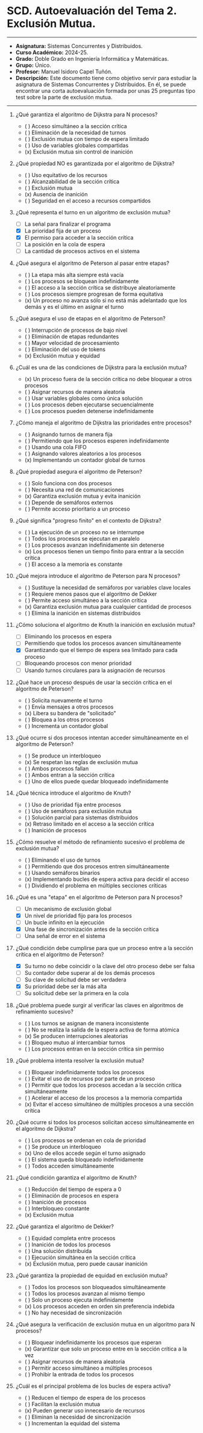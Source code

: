 <br>

# SCD. Autoevaluación del Tema 2. Exclusión Mutua.

***

- **Asignatura:** Sistemas Concurrentes y Distribuidos.
- **Curso Académico:** 2024-25.
- **Grado:** Doble Grado en Ingeniería Informática y Matemáticas.
- **Grupo:** Único.
- **Profesor:** Manuel Isidoro Capel Tuñón.
- **Descripción:** Este documento tiene como objetivo servir para estudiar la asignatura de Sistemas Concurrentes y Distribuidos. En él, se puede encontrar una corta autoevaluación formada por unas 25 preguntas tipo test sobre la parte de exclusión mutua.
***
 
1. ¿Qué garantiza el algoritmo de Dijkstra para N procesos?
    - ( ) Acceso simultáneo a la sección crítica
    - ( ) Eliminación de la necesidad de turnos
    - ( ) Exclusión mutua con tiempo de espera limitado
    - ( ) Uso de variables globales compartidas
    - (x) Exclusión mutua sin control de inanición

2. ¿Qué propiedad NO es garantizada por el algoritmo de Dijkstra?
    - ( ) Uso equitativo de los recursos
    - ( ) Alcanzabilidad de la sección crítica
    - ( ) Exclusión mutua
    - (x) Ausencia de inanición
    - ( ) Seguridad en el acceso a recursos compartidos

3. ¿Qué representa el turno en un algoritmo de exclusión mutua?
    - [ ] La señal para finalizar el programa
    - [x] La prioridad fija de un proceso
    - [x] El permiso para acceder a la sección crítica
    - [ ] La posición en la cola de espera
    - [ ] La cantidad de procesos activos en el sistema

4. ¿Qué asegura el algoritmo de Peterson al pasar entre etapas?
    - ( ) La etapa más alta siempre está vacía
    - ( ) Los procesos se bloquean indefinidamente
    - ( ) El acceso a la sección crítica se distribuye aleatoriamente
    - ( ) Los procesos siempre progresan de forma equitativa
    - (x) Un proceso no avanza sólo si no está más adelantado que los demás y es el último en asignar el turno

5. ¿Qué asegura el uso de etapas en el algoritmo de Peterson?
    - ( ) Interrupción de procesos de bajo nivel
    - ( ) Eliminación de etapas redundantes
    - ( ) Mayor velocidad de procesamiento
    - ( ) Eliminación del uso de tokens
    - (x) Exclusión mutua y equidad

6. ¿Cuál es una de las condiciones de Dijkstra para la exclusión mutua?
    - (x) Un proceso fuera de la sección crítica no debe bloquear a otros procesos
    - ( ) Asignar recursos de manera aleatoria
    - ( ) Usar variables globales como única solución
    - ( ) Los procesos deben ejecutarse secuencialmente
    - ( ) Los procesos pueden detenerse indefinidamente

7. ¿Cómo maneja el algoritmo de Dijkstra las prioridades entre procesos?
    - ( ) Asignando turnos de manera fija
    - ( ) Permitiendo que los procesos esperen indefinidamente
    - ( ) Usando una cola FIFO
    - ( ) Asignando valores aleatorios a los procesos
    - (x) Implementando un contador global de turnos

8. ¿Qué propiedad asegura el algoritmo de Peterson?
    - ( ) Solo funciona con dos procesos
    - ( ) Necesita una red de comunicaciones
    - (x) Garantiza exclusión mutua y evita inanición
    - ( ) Depende de semáforos externos
    - ( ) Permite acceso prioritario a un proceso

9. ¿Qué significa "progreso finito" en el contexto de Dijkstra? 
    - ( ) La ejecución de un proceso no se interrumpe
    - ( ) Todos los procesos se ejecutan en paralelo
    - ( ) Los procesos avanzan indefinidamente sin detenerse
    - (x) Los procesos tienen un tiempo finito para entrar a la sección crítica
    - ( ) El acceso a la memoria es constante

10. ¿Qué mejora introduce el algoritmo de Peterson para N procesos?
    - ( ) Sustituye la necesidad de semáforos por variables clave locales
    - ( ) Requiere menos pasos que el algoritmo de Dekker
    - ( ) Permite acceso simultáneo a la sección crítica
    - (x) Garantiza exclusión mutua para cualquier cantidad de procesos
    - ( ) Elimina la inanición en sistemas distribuidos

11. ¿Cómo soluciona el algoritmo de Knuth la inanición en exclusión mutua?
    - [ ] Eliminando los procesos en espera
    - [ ] Permitiendo que todos los procesos avancen simultáneamente
    - [x] Garantizando que el tiempo de espera sea limitado para cada proceso
    - [ ] Bloqueando procesos con menor prioridad
    - [ ] Usando turnos circulares para la asignación de recursos

12. ¿Qué hace un proceso después de usar la sección crítica en el algoritmo de Peterson?
    - ( ) Solicita nuevamente el turno
    - ( ) Envía mensajes a otros procesos
    - (x) Libera su bandera de "solicitado"
    - ( ) Bloquea a los otros procesos
    - ( ) Incrementa un contador global

13. ¿Qué ocurre si dos procesos intentan acceder simultáneamente en el algoritmo de Peterson?
    - ( ) Se produce un interbloqueo
    - (x) Se respetan las reglas de exclusión mutua
    - ( ) Ambos procesos fallan
    - ( ) Ambos entran a la sección crítica
    - ( ) Uno de ellos puede quedar bloqueado indefinidamente

14. ¿Qué técnica introduce el algoritmo de Knuth?
    - ( ) Uso de prioridad fija entre procesos
    - ( ) Uso de semáforos para exclusión mutua
    - ( ) Solución parcial para sistemas distribuidos
    - (x) Retraso limitado en el acceso a la sección crítica
    - ( ) Inanición de procesos

15. ¿Cómo resuelve el método de refinamiento sucesivo el problema de exclusión mutua?
    - ( ) Eliminando el uso de turnos
    - ( ) Permitiendo que dos procesos entren simultáneamente
    - ( ) Usando semáforos binarios
    - (x) Implementando bucles de espera activa para decidir el acceso
    - ( ) Dividiendo el problema en múltiples secciones críticas

16. ¿Qué es una "etapa" en el algoritmo de Peterson para N procesos?
    - [ ] Un mecanismo de exclusión global
    - [x] Un nivel de prioridad fijo para los procesos
    - [ ] Un bucle infinito en la ejecución
    - [x] Una fase de sincronización antes de la sección crítica
    - [ ] Una señal de error en el sistema

17. ¿Qué condición debe cumplirse para que un proceso entre a la sección crítica en el algoritmo de Peterson?
    - [x] Su turno no debe coincidir o la clave del otro proceso debe ser falsa
    - [ ] Su contador debe superar al de los demás procesos
    - [ ] Su clave de solicitud debe ser verdadera
    - [x] Su prioridad debe ser la más alta
    - [ ] Su solicitud debe ser la primera en la cola

18. ¿Qué problema puede surgir al verificar las claves en algoritmos de refinamiento sucesivo?
    - ( ) Los turnos se asignan de manera inconsistente
    - ( ) No se realiza la salida de la espera activa de forma atómica
    - (x) Se producen interrupciones aleatorias
    - ( ) Bloqueo mutuo al intercambiar turnos
    - ( ) Los procesos entran en la sección crítica sin permiso

19. ¿Qué problema intenta resolver la exclusión mutua?
    - ( ) Bloquear indefinidamente todos los procesos
    - ( ) Evitar el uso de recursos por parte de un proceso
    - ( ) Permitir que todos los procesos accedan a la sección crítica simultáneamente
    - ( ) Acelerar el acceso de los procesos a la memoria compartida
    - (x) Evitar el acceso simultáneo de múltiples procesos a una sección crítica

20. ¿Qué ocurre si todos los procesos solicitan acceso simultáneamente en el algoritmo de Dijkstra?
    - ( ) Los procesos se ordenan en cola de prioridad
    - ( ) Se produce un interbloqueo
    - (x) Uno de ellos accede según el turno asignado
    - ( ) El sistema queda bloqueado indefinidamente
    - ( ) Todos acceden simultáneamente

21. ¿Qué condición garantiza el algoritmo de Knuth?
    - ( ) Reducción del tiempo de espera a 0
    - ( ) Eliminación de procesos en espera
    - ( ) Inanición de procesos
    - ( ) Interbloqueo constante
    - (x) Exclusión mutua

22. ¿Qué garantiza el algoritmo de Dekker?
    - ( ) Equidad completa entre procesos
    - ( ) Inanición de todos los procesos
    - ( ) Una solución distribuida
    - ( ) Ejecución simultánea en la sección crítica
    - (x) Exclusión mutua, pero puede causar inanición

23. ¿Qué garantiza la propiedad de equidad en exclusión mutua?
    - ( ) Todos los procesos son bloqueados simultáneamente
    - ( ) Todos los procesos avanzan al mismo tiempo
    - ( ) Solo un proceso ejecuta indefinidamente
    - (x) Los procesos acceden en orden sin preferencia indebida
    - ( ) No hay necesidad de sincronización

24. ¿Qué asegura la verificación de exclusión mutua en un algoritmo para N procesos?
    - ( ) Bloquear indefinidamente los procesos que esperan
    - (x) Garantizar que solo un proceso entre en la sección crítica a la vez
    - ( ) Asignar recursos de manera aleatoria
    - ( ) Permitir acceso simultáneo a múltiples procesos
    - ( ) Prohibir la entrada de todos los procesos

25. ¿Cuál es el principal problema de los bucles de espera activa?
    - ( ) Reducen el tiempo de espera de los procesos
    - ( ) Facilitan la exclusión mutua
    - (x) Pueden generar uso innecesario de recursos
    - ( ) Eliminan la necesidad de sincronización
    - ( ) Incrementan la equidad del sistema

